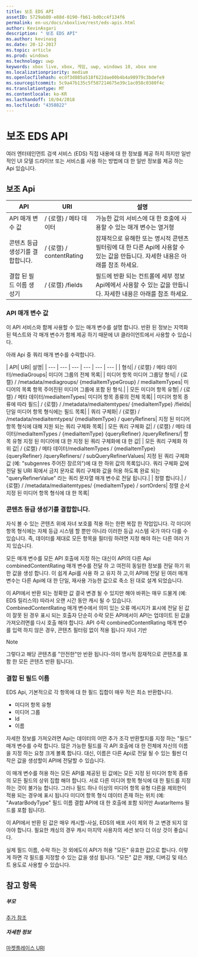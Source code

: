 ```yaml
---
title: 보조 EDS API
assetID: 5729ab80-e88d-0190-fb61-bd0cc4f134f6
permalink: en-us/docs/xboxlive/rest/eds-apis.html
author: KevinAsgari
description: " 보조 EDS API"
ms.author: kevinasg
ms.date: 20-12-2017
ms.topic: article
ms.prod: windows
ms.technology: uwp
keywords: xbox live, xbox, 게임, uwp, windows 10, xbox one
ms.localizationpriority: medium
ms.openlocfilehash: ecdf3d885a518f622dae00b4b4a98979c3bdefe9
ms.sourcegitcommit: 5c9a47b135c5f587214675e39c1ac058c0380f4c
ms.translationtype: MT
ms.contentlocale: ko-KR
ms.lasthandoff: 10/04/2018
ms.locfileid: "4358822"
---
```

# <a name="auxiliary-eds-apis"></a>보조 EDS API

여러 엔터테인먼트 검색 서비스 (EDS) 직접 내용에 대 한 정보를 제공 하지 하지만 일반적인 UI 모델 드라이브 또는 서비스를 사용 하는 방법에 대 한 일반 정보를 제공 하는 Api 있습니다.

<a id="ID4EQ"></a>


## <a name="auxiliary-apis"></a>보조 Api

| API| URI| 설명|
| --- | --- | --- |
| API 매개 변수 값| / {로캘} / 메타 데이터| 가능한 값의 서비스에 대 한 호출에 사용할 수 있는 매개 변수는 열거형|
| 콘텐츠 등급 생성기를 결합합니다.| / {로캘} / contentRating| 잠재적으로 유해한 또는 명시적 콘텐츠 필터링에 대 한 다른 Api에 사용할 수 있는 값을 만듭니다. 자세한 내용은 아래를 참조 하세요.|
| 결합 된 필드 이름 생성기| / {로캘} /fields| 필드에 반환 되는 컨트롤에 세부 정보 Api에에서 사용할 수 있는 값을 만듭니다. 자세한 내용은 아래를 참조 하세요.|

<a id="ID4EBC"></a>


### <a name="api-parameter-values"></a>API 매개 변수 값

이 API 서비스와 함께 사용할 수 있는 매개 변수를 설명 합니다. 반환 된 정보는 지역화 된 텍스트와 각 매개 변수가 함께 제공 하기 때문에 UI 클라이언트에서 사용할 수 있습니다.

아래 Api 중 쿼리 매개 변수를 수락합니다.

| API| URI| 설명|
| --- | --- | --- | --- | --- | --- |
| 형식| / {로캘} / 메타 데이터/mediaGroups| 미디어 그룹의 전체 목록|
| 미디어 항목 미디어 그룹당 형식| / {로캘} / /metadata/mediagroups/ {mediaItemTypeGroup} / mediaItemTypes| 미디어의 목록 항목 주어진된 미디어 그룹에 포함 된 형식.|
| 모든 미디어 항목 유형| / {로캘} / 메타 데이터/mediaItemTypes| 미디어 항목 종류의 전체 목록|
| 미디어 항목 종류에 따라 필드| / {로캘} / /metadata/mediaitemtypes/ {mediaItemType} /fields| 단일 미디어 항목 형식에는 필드 목록|
| 쿼리 구체화| / {로캘} / /metadata/mediaitemtypes/ {mediaItemType} / queryRefiners| 지정 된 미디어 항목 형식에 대해 지원 되는 쿼리 구체화 목록|
| 모든 쿼리 구체화 값| / {로캘} / 메타 데이터/mediaItemTypes / {mediaItemType} {queryRefiner} /queryRefiners/| 항목 유형 지정 된 미디어에 대 한 지정 된 쿼리 구체화에 대 한 값|
| 모든 쿼리 구체화 하위 값| / {로캘} / 메타 데이터/mediaItemTypes / {mediaItemType} {queryRefiner} /queryRefiners/ / subQueryRefinerValues| 지정 된 쿼리 구체화 값 (예: "subgenres 주어진 장르의")에 대 한 하위 값의 목록입니다. 쿼리 구체화 값에 전달 될 URI 획에서 금지 문자로 쿼리 구체화 값을 허용 하도록 완료 되는 "queryRefinerValue" 라는 쿼리 문자열 매개 변수로 전달 됩니다.|
| 정렬 합니다.| / {로캘} / /metadata/mediaitemtypes/ {mediaItemType} / sortOrders| 정렬 순서 지정 된 미디어 항목 형식에 대 한 목록|

<a id="ID4EEF"></a>


### <a name="combined-content-rating-generator"></a>콘텐츠 등급 생성기를 결합합니다.

자식 볼 수 있는 콘텐츠 위에 자녀 보호를 적용 하는 한편 복잡 한 작업입니다. 각 미디어 항목 형식에는 자체 등급 시스템 할 뿐만 아니라 이러한 등급 시스템 국가 마다 다를 수 있습니다. 즉, 데이터를 제대로 모든 항목을 필터링 하려면 지정 해야 하는 다른 여러 가지 있습니다.

모든 매개 변수를 모든 API 호출에 지정 하는 대신이 API의 다른 Api combinedContentRating 매개 변수를 전달 하 고 여전히 동일한 정보를 전달 하기 위한 값을 생성 합니다. 이 쉽게 Api를 사용 하 고 유지 하 고,이 API에 전달 된 여러 매개 변수는 다른 Api에 대 한 단일, 재사용 가능한 값으로 축소 된 대로 설계 되었습니다.

이 API에서 반환 되는 정확한 값 결국 변경 될 수 있지만 해야 바뀌는 매우 드물게 (예: EDS 릴리스의) 따라서 오랜 시간 동안 캐시 될 수 있습니다. CombinedContentRating 매개 변수에서 의미 있는 오류 메시지가 표시에 전달 된 값이 잘못 된 경우 표시 되는 호출자 단순히 수락 모든 API에서이 API는 업데이트 된 값을 가져오려면를 다시 호출 해야 합니다. API 수락 combinedContentRating 매개 변수를 입력 하지 않은 경우, 콘텐츠 필터링 없이 적용 됩니다 자녀 기반

> [!NOTE]
> 그렇다고 해당 콘텐츠를 "안전한"만 반환 됩니다-의미 명시적 잠재적으로 콘텐츠를 포함 한 모든 콘텐츠 반환 됩니다).



<a id="ID4EWF"></a>


### <a name="combined-field-name"></a>결합 된 필드 이름

EDS Api, 기본적으로 각 항목에 대 한 필드 집합이 매우 작은 최소 반환합니다.

   * 미디어 항목 유형
   * 미디어 그룹
   * Id
   * 이름

자세한 정보를 가져오려면 Api는 데이터의 어떤 추가 조각 반환할지를 지정 하는 "필드" 매개 변수를 수락 합니다. 많은 가능한 필드를 각 API 호출에 대 한 전체에 자신의 이름을 지정 하는 요청 크게 볼록 합니다. 대신, 이름은 다른 Api로 전달 될 수 있는 훨씬 더 작은 값을 생성할이 API에 전달할 수 있습니다.

이 매개 변수를 허용 하는 모든 API를 제공된 된 값에는 모든 지정 된 미디어 항목 종류의 모든 필드의 상위 집합 해야 합니다. 서로 다른 미디어 항목 형식에 대 한 필드를 지정 하는 것이 불가능 합니다. 그러나 필드 하나 이상의 미디어 항목 유형 다른을 제외한이 적용 되는 경우에 표시 됩니다 미디어 항목 형식 데이터 존재 하는 위치 (예: "AvatarBodyType" 필드 이름 결합 API에 대 한 호출에 포함 되어만 AvatarItems 필드를 포함 됩니다).

이 API에서 반환 된 값은 매우 캐시할-사실, EDS의 배포 사이 제외 하 고 변경 되지 않아야 합니다. 필요한 캐싱의 경우 캐시 마지막 사용자의 세션 보다 더 이상 것이 좋습니다.

실제 필드 이름, 수락 하는 것 외에도이 API가 허용 "모든" 유효한 값으로 합니다. 이렇게 하면 각 필드를 지정할 수 있는 값을 생성 됩니다. "모든" 값은 개발, 디버깅 및 테스트 용도로 사용할 수 있습니다.

<a id="ID4ERG"></a>


## <a name="see-also"></a>참고 항목

<a id="ID4ETG"></a>


##### <a name="parent"></a>부모  

[추가 참조](atoc-xboxlivews-reference-additional.md)


<a id="ID4E6G"></a>


##### <a name="further-information"></a>자세한 정보

[마켓플레이스 URI](../uri/marketplace/atoc-reference-marketplace.md)
